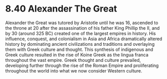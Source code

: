 # 8.40 Alexander The Great

Alexander the Great was tutored by Aristotle until he was 16, ascended to the throne at 20 after the assassination of his father King Phillip the II, and by 30 (around 325 BC) created one of the largest empires in history. His influence, conquest, and colonialism in Asia and Africa dramatically altered history by dominating ancient civilizations and traditions and overlaying them with Greek culture and thought. This synthesis of indigenous and Greek culture resulted in the rise of Koine Greek as the lingua franca throughout the vast empire. Greek thought and culture prevailed, developing further through the rise of the Roman Empire and proliferating throughout the world into what we now consider Western culture. 
